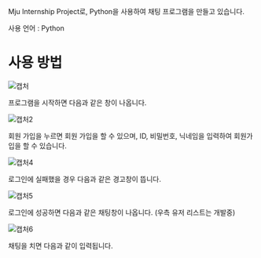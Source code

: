 Mju Internship Project로, Python을 사용하여 채팅 프로그램을 만들고 있습니다.

사용 언어 : Python

# 사용 방법

![캡처](https://user-images.githubusercontent.com/38483113/73991525-cc012700-498f-11ea-9adb-d7d56f87875d.PNG)

프로그램을 시작하면 다음과 같은 창이 나옵니다.

![캡처2](https://user-images.githubusercontent.com/38483113/73991528-cc99bd80-498f-11ea-9bb0-59e795081198.PNG)

회원 가입을 누르면 회원 가입을 할 수 있으며, ID, 비밀번호, 닉네임을 입력하여 회원가입을 할 수 있습니다.

![캡처4](https://user-images.githubusercontent.com/38483113/73991521-ca376380-498f-11ea-9eae-eba55378780b.PNG)

로그인에 실패했을 경우 다음과 같은 경고창이 뜹니다.

![캡처5](https://user-images.githubusercontent.com/38483113/73991522-cb689080-498f-11ea-9596-a289f041b8dc.PNG)

로그인에 성공하면 다음과 같은 채팅창이 나옵니다.
(우측 유저 리스트는 개발중)

![캡처6](https://user-images.githubusercontent.com/38483113/73991523-cb689080-498f-11ea-9378-68b2c897d7da.PNG)

채팅을 치면 다음과 같이 입력됩니다.
